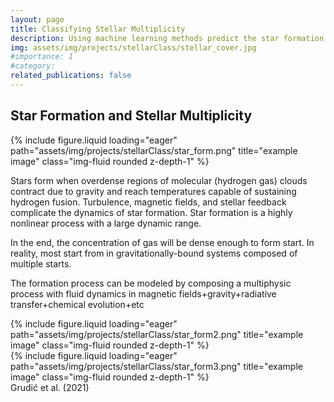 ```yaml
---
layout: page
title: Classifying Stellar Multiplicity 
description: Using machine learning methods predict the star formation
img: assets/img/projects/stellarClass/stellar_cover.jpg
#importance: 1
#category: 
related_publications: false
---
```

## Star Formation and Stellar Multiplicity
<div class="row">
    <div class="col-sm mt-6 mt-md-0">
        {% include figure.liquid loading="eager" path="assets/img/projects/stellarClass/star_form.png" title="example image" class="img-fluid rounded z-depth-1" %}
    </div>
    <div class="col-sm mt-6 mt-md-0">
        <p>Stars form when overdense regions of molecular (hydrogen gas) clouds contract due to gravity and reach temperatures capable of sustaining hydrogen fusion. Turbulence, magnetic fields, and stellar feedback complicate the dynamics of star formation. Star formation is a highly nonlinear process with a large dynamic range.</p>
    </div>
</div>

<div class="row">
    <div class="col-sm mt-4 mt-md-0">
        <p>In the end, the concentration of gas will be dense enough to form start. In reality, most start from in gravitationally-bound systems composed of multiple starts.</p>
        <p>The formation process can be modeled  by composing a multiphysic process with fluid dynamics in magnetic fields+gravity+radiative transfer+chemical evolution+etc</p>
    </div>
    <div class="col-sm mt-4 mt-md-0">
        {% include figure.liquid loading="eager" path="assets/img/projects/stellarClass/star_form2.png" title="example image" class="img-fluid rounded z-depth-1" %}
    </div>
    <div class="col-sm mt-4 mt-md-0">
        {% include figure.liquid loading="eager" path="assets/img/projects/stellarClass/star_form3.png" title="example image" class="img-fluid rounded z-depth-1" %}
        <div class="caption">
            Grudić et al. (2021) 
        </div>
    </div>
</div>
